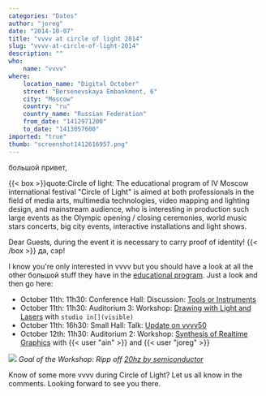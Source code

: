 ```yaml
---
categories: "Dates"
author: "joreg"
date: "2014-10-07"
title: "vvvv at circle of light 2014"
slug: "vvvv-at-circle-of-light-2014"
description: ""
who: 
    name: "vvvv"
where: 
    location_name: "Digital October"
    street: "Bersenevskaya Embankment, 6"
    city: "Moscow"
    country: "ru"
    country_name: "Russian Federation"
    from_date: "1412971200"
    to_date: "1413057600"
imported: "true"
thumb: "screenshot1412616957.png"
---
```



большой привет,

{{< box >}}quote:Circle of light:
The educational program of IV Moscow international festival "Circle of Light" is aimed at both professionals in the field of media arts, multimedia technologies, video mapping and lighting design, and mainstream audience, who is interesting in production such large events as the Olympic opening / closing ceremonies, world music stars concerts, big city events, interactive installations and light shows.

Dear Guests, during the event it is necessary to carry proof of identity!
{{< /box >}}
да, сэр!

I know you're only interested in vvvv but you should have a look at all the other большой stuff they have in the [educational program](http://lightfest.ru/en/educational-program). Just a look and then go here:
* October 11th: 11h30: Conference Hall: Discussion: [Tools or Instruments](http://lightfest.ru/en/educational-program/11th-october/digital-october/conference-hall/orudiya-ili-instrumenty-joreg-markus-els-filip-voprosy-i-otvety/)
* October 11th: 11h30: Auditorium 3: Workshop: [Drawing with Light and Lasers](http://lightfest.ru/en/educational-program/11th-october/digital-october/auditorium-4/risuem-svetom-i-lazerami-invisible/) with `studio in[](visible)`
* October 11th: 16h30: Small Hall: Talk: [Update on vvvv50](http://lightfest.ru/en/educational-program/11th-october/digital-october/small-hall/vvvv-next-joreg-voprosy-i-otvety/)
* October 12th: 11h30: Auditorium 2: Workshop: [Synthesis of Realtime Graphics](http://lightfest.ru/en/educational-program/12th-october/digital-october/auditorium-3/sintez-grafiki-v-realnom-vremeni-na-platforme-vvvv-s-primeneniem-avtorskih-dx11-shejderov-joreg-x-stain/) with {{< user "ain" >}} and {{< user "joreg" >}}

![](screenshot1412616957.png)
*Goal of the Workshop: Ripp off [20hz by semiconductor](http://semiconductorfilms.com/art/20hz)*

Know of some more vvvv during Circle of Light? Let us all know in the comments. Looking forward to see you there. 
